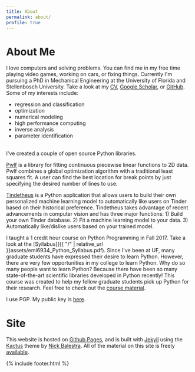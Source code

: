```yaml
---
title: About
permalink: about/
profile: true
---
```


# About Me
I love computers and solving problems. You can find me in my free time playing video games, working on cars, or fixing things. Currently I'm pursuing a PhD in Mechanical Engineering at the University of Florida and Stellenbosch University. Take a look at my [CV](/cv), [Google Scholar](https://scholar.google.com/citations?user=pSIRTswAAAAJ&hl=en&oi=sra), or [GitHub](https://github.com/cjekel). Some of my interests include:

- regression and classification
- optimization
- numerical modeling
- high performance computing
- inverse analysis
- parameter identification

<br />
I've created a couple of open source Python libraries.

[Pwlf](https://github.com/cjekel/piecewise_linear_fit_py) is a library for fitting continuous piecewise linear functions to 2D data. Pwlf combines a global optimization algorithm with a traditional least squares fit. A user can find the best location for break points by just specifying the desired number of lines to use.

[Tindetheus](https://github.com/cjekel/tindetheus) is a Python application that allows users to build their own personalized machine learning model to automatically like users on Tinder based on their historical preference. Tindetheus takes advantage of recent advancements in computer vision and has three major functions: 1) Build your own Tinder database. 2) Fit a machine learning model to your data. 3) Automatically like/dislike users based on your trained model.


I taught a 1 credit hour course on Python Programming in Fall 2017. Take a look at the [Syllabus]({{ "/" | relative_url  }}assets/eml6934_Python_Syllabus.pdf). Since I've been at UF, many graduate students have expressed their desire to learn Python. However, there are very few opportunities in my college to learn Python. Why do so many people want to learn Python? Because there have been so many state-of-the-art scientific libraries developed in Python recently! This course was created to help my fellow graduate students pick up Python for their research. Feel free to check out the [course material](https://github.com/cjekel/Introduction-to-Python-Numerical-Analysis-for-Engineers-and-Scientist).

I use PGP. My public key is [here](https://raw.githubusercontent.com/cjekel/cjekel.github.io/master/assets/Charles.Jekel.asc).

# Site
This website is hosted on [Github Pages](https://pages.github.com), and is built with [Jekyll](https://jekyllrb.com/) using the [Kactus](https://github.com/nickbalestra/kactus) theme by [Nick Balestra](https://nick.balestra.ch). All of the material on this site is freely [available](https://github.com/cjekel/cjekel.github.io).

{% include footer.html %}
